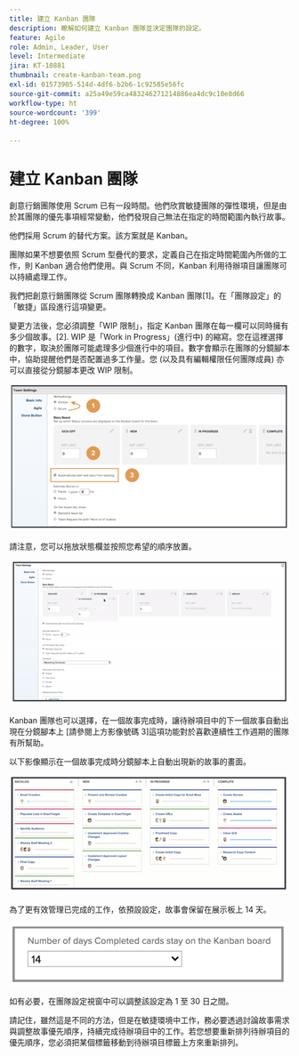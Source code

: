 ```yaml
---
title: 建立 Kanban 團隊
description: 瞭解如何建立 Kanban 團隊並決定團隊的設定。
feature: Agile
role: Admin, Leader, User
level: Intermediate
jira: KT-10881
thumbnail: create-kanban-team.png
exl-id: 01573905-514d-4df6-b2b6-1c92585e56fc
source-git-commit: a25a49e59ca483246271214886ea4dc9c10e8d66
workflow-type: ht
source-wordcount: '399'
ht-degree: 100%

---
```


# 建立 Kanban 團隊

創意行銷團隊使用 Scrum 已有一段時間。他們欣賞敏捷團隊的彈性環境，但是由於其團隊的優先事項經常變動，他們發現自己無法在指定的時間範圍內執行故事。

他們採用 Scrum 的替代方案。該方案就是 Kanban。

團隊如果不想要依照 Scrum 型疊代的要求，定義自己在指定時間範圍內所做的工作，則 Kanban 適合他們使用。與 Scrum 不同，Kanban 利用待辦項目讓團隊可以持續處理工作。

我們把創意行銷團隊從 Scrum 團隊轉換成 Kanban 團隊[1]。在「團隊設定」的「敏捷」區段進行這項變更。

變更方法後，您必須調整「WIP 限制」，指定 Kanban 團隊在每一欄可以同時擁有多少個故事。[2]. WIP 是「Work in Progress」(進行中) 的縮寫。您在這裡選擇的數字，取決於團隊可能處理多少個進行中的項目。數字會顯示在團隊的分鏡腳本中，協助提醒他們是否配置過多工作量。您 (以及具有編輯權限任何團隊成員) 亦可以直接從分鏡腳本更改 WIP 限制。

![團隊設定頁面](assets/teamspage-01.png)

請注意，您可以拖放狀態欄並按照您希望的順序放置。

![團隊設定頁面](assets/teamspage-02.png)

Kanban 團隊也可以選擇，在一個故事完成時，讓待辦項目中的下一個故事自動出現在分鏡腳本上 [請參閱上方影像號碼 3]這項功能對於喜歡連續性工作週期的團隊有所幫助。


以下影像顯示在一個故事完成時分鏡腳本上自動出現新的故事的畫面。

![團隊設定頁面](assets/teamspage-03.png)

為了更有效管理已完成的工作，依預設設定，故事會保留在展示板上 14 天。

![團隊設定頁面](assets/teampage-04.png)

如有必要，在團隊設定視窗中可以調整該設定為 1 至 30 日之間。

請記住，雖然這是不同的方法，但是在敏捷環境中工作，務必要透過討論故事需求與調整故事優先順序，持續完成待辦項目中的工作。若您想要重新排列待辦項目的優先順序，您必須把某個標籤移動到待辦項目標籤上方來重新排列。
